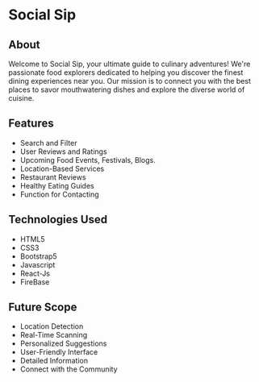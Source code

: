<h1 id="social-sip">Social Sip</h1>
<h2 id="about">About</h2>
<p>Welcome to Social Sip,  your ultimate guide to culinary adventures! We&#39;re passionate food explorers dedicated to helping you discover the finest dining experiences near you. Our mission is to connect you with the best places to savor mouthwatering dishes and explore the diverse world of cuisine.</p>
<h2 id="features">Features</h2>
<ul>
<li>Search and Filter</li>
<li>User Reviews and Ratings</li>
<li>Upcoming Food Events,  Festivals, Blogs.</li>
<li>Location-Based Services</li>
<li>Restaurant Reviews</li>
<li>Healthy Eating Guides</li>
<li>Function for Contacting</li>
</ul>
<h2 id="technologies-used">Technologies Used</h2>
<ul>
<li>HTML5</li>
<li>CSS3</li>
<li>Bootstrap5</li>
<li>Javascript</li>
<li>React-Js</li>
<li>FireBase</li>
</ul>
<h2 id="future-scope">Future Scope</h2>
<ul>
<li>Location Detection</li>
<li>Real-Time Scanning</li>
<li>Personalized Suggestions</li>
<li>User-Friendly Interface    </li>
<li>Detailed Information</li>
<li>Connect with the Community</li>
</ul>
